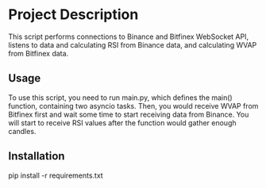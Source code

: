 <h1>Project Description</h1>
This script performs connections to Binance and Bitfinex WebSocket API, listens to data and calculating RSI from Binance data, and calculating WVAP from Bitfinex data.
<h2>Usage</h2>
To use this script, you need to run main.py, which defines the main() function, containing two asyncio tasks. 
Then, you would receive WVAP from Bitfinex first and wait some time to start receiving data from Binance. 
You will start to receive RSI values after the function would gather enough candles.
<h2>Installation</h2>
pip install -r requirements.txt